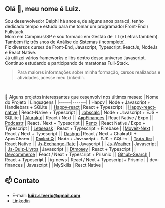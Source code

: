 ## Olá 👋, meu nome é Luiz.

Sou desenvolvedor Delphi há anos e, de alguns anos para cá, tenho dedicado tempo e estudo para me tornar um programador Front-End / Fullstack.<br/>
Moro em Campinas/SP e sou formado em Gestão de T.I (e Letras também).<br/>
Também fiz três anos de Análise de Sistemas (incompleto).<br/>
Fiz diversos cursos de Front-End, Javascript, Typescript, ReactJs, NodeJs e React Native.<br/>
Já utilizei vários frameworks e libs dentro desse universo Javascript.<br/>
Continuo estudando e participando de maratonas Full-Stack.<br/>
>Para maiores informações sobre minha formação, cursos realizados e atividades, acesse meu LinkedIn.
<br/>

🤩 Alguns projetos interessantes que desenvolvi nos últimos meses:
| Nome do Projeto | Linguagens |
|------|-------|
| [Happy](https://github.com/luiizsilverio/happy) | Node + Javascript + Handlebars + SQLite |
| [Happy-react](https://github.com/luiizsilverio/happy-react) | React + Typescript |
| [Happy-react-native](https://github.com/luiizsilverio/happy-react-native) | React-Native + Typescript |
| [Jobscalc](https://github.com/luiizsilverio/jobscalc) | Node + Javascript + EJS + SQLite |
| [Alurakut](https://github.com/luiizsilverio/alurakut) | React / Next |
| [AppFinances](https://github.com/luiizsilverio/appfinances) | React Native / Expo |
| [Podcastr](https://github.com/luiizsilverio/podcastr) | React / Next + Typescript |
| [Rentx](https://github.com/luiizsilverio/rentx) | React Native / Expo + Typescript |
| [Letmeask](https://github.com/luiizsilverio/letmeask) | React + Typescript + Firebase |
| [Moveit-Next](https://github.com/luiizsilverio/moveit-next) | React / Next + Typescript |
| [Dashgo](https://github.com/luiizsilverio/dashgo) | React / Next + ChakraUI + ApexCharts |
| [Rocket.Q](https://github.com/luiizsilverio/rocket.q) | Node + Javascript + EJS + SQLite |
| [Todo-list](https://github.com/luiizsilverio/todo-list) | React Native |
| [Js-Exchange-Rate](https://github.com/luiizsilverio/js-exchange-rate) | Javascript |
| [Js-Weather](https://github.com/luiizsilverio/js-weather) | Javascript |
| [Js-Quiz-Livros](https://github.com/luiizsilverio/js-quiz-livros) | Javascript |
| [Dtmoney](https://github.com/luiizsilverio/dtmoney) | React + Typescript |
| [Devcommerce](https://github.com/luiizsilverio/devcommerce) | React / Next + Typescript + Prismic |
| [Github-Search](https://github.com/luiizsilverio/github-search) | React + Typescript |
| ig-news | React / Next + Typescript + Prismic |
| dev-finances | Javascript |
| MySkills | React Native |


## 📫 Contato

* E-mail: [**luiiz.silverio@gmail.com**](mailto:luiiz.silverio@gmail.com)
* [Linkedin](https://www.linkedin.com/in/luiz-silv%C3%A9rio-de-oliveira-6b6067210/)


<!--
**luiizsilverio/luiizsilverio** is a ✨ _special_ ✨ repository because its `README.md` (this file) appears on your GitHub profile.

Here are some ideas to get you started:

- 🔭 I’m currently working on ...
- 🌱 I’m currently learning ...
- 👯 I’m looking to collaborate on ...
- 🤔 I’m looking for help with ...
- 💬 Ask me about ...
- 📫 How to reach me: ...
- 😄 Pronouns: ...
- ⚡ Fun fact: ...
-->
